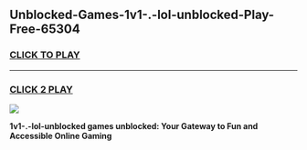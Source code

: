 
## Unblocked-Games-1v1-.-lol-unblocked-Play-Free-65304
<h3>
<a href="https://premium76.site?title=1v1-.-lol-unblocked&ref=10A">CLICK TO PLAY</a></h3>
<hr>

<h3>
<a href="https://premium76.site?title=1v1-.-lol-unblocked&ref=10A">CLICK 2 PLAY</a>
  
</h3>

<a href="https://premium76.site?title=1v1-.-lol-unblocked&ref=10A"><img src="https://clearcache.store/games.png"></a>


**1v1-.-lol-unblocked games unblocked: Your Gateway to Fun and Accessible Online Gaming**
